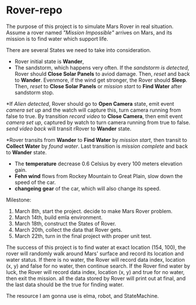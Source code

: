 # Rover-repo

The purpose of this project is to simulate Mars Rover in real situation. Assume a rover named *"Mission Impossible"* arrives on Mars, and its mission is to find water which support life. 

There are several States we need to take into consideration. 
* Rover initial state is **Wander**, 
* The sandstorm, which happens very often. If the *sandstorm is detected*, Rover should **Close Solar Panels** to aviod damage. Then, *reset* and back to **Wander**.  Evenmore, if the wind get stronger, the Rover should **Sleep**. Then, *reset* to **Close Solar Panels** or *mission start* to **Find Water** after sandstorm stop.

*If *Alien detected*, Rover should go to **Open Camera** state, emit event *camera set up* and the watch will capture this, turn camera running from false to true. By transition *record video* to **Close Camera**, then emit event *camera set up*, captured by watch to turn camera running from true to false. *send video back* will transit rRover to **Wander** state.

*Rover transits from **Wander** to **Find Water** by *mission start*, then transit to **Collect Water** by *found water*. Last transition is *mission complete* and back to **Wander** state. 

* The **temperature** decrease 0.6 Celsius by every 100 meters elevation gain. 
* **Fehn wind** flows from Rockey Mountain to Great Plain, slow down the speed of the car. 
* **changeing gear** of the car, which will also change its speed.


Milestone: 
1. March 8th, start the project. decide to make Mars Rover problem. 
2. March 14th, build emla environment. 
3. March 18th, construct the States of Rover.
4. March 20th, collect the data that Rover gets.
5. March 22th, turn in the final project with proper unit test.

The success of this project is to find water at exact location (154, 100),  the rover will randomly walk around Mars' surface and record its location and water status. If there is no water, the Rover will record data index, location (x, y) and false for no water, then continue search. If the Rover find water by luck, the Rover will record data index, location (x, y) and true for no water, then exit the mission.  all the data stored by Rover will print out at final, and the last data should be the true for finding water.

The resource I am gonna use is elma, robot, and StateMachine. 


